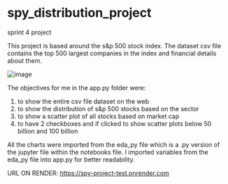 # spy_distribution_project
sprint 4 project

This project is based around the s&p 500 stock index. The dataset csv file contains the top 500 largest companies in the 
index and financial details about them. 

![image](https://github.com/hugotomita1201/spy_distribution/assets/70402339/db79dca6-dc7c-425e-82b4-566ec57db6af)


The objectives for me in the app.py folder were: 
1. to show the entire csv file dataset on the web
2. to show the distribution of s&p 500 stocks based on the sector
3. to show a scatter plot of all stocks based on market cap 
4. to have 2 checkboxes and if clicked to show scatter plots below 50 billion and 100 billion


All the charts were imported from the eda_py file which is a .py version of the jupyter file within the notebooks file. 
I imported variables from the eda_py file into app.py for better readability. 

URL ON RENDER: https://spy-project-test.onrender.com
